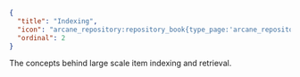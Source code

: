 ```json
{
  "title": "Indexing",
  "icon": "arcane_repository:repository_book{type_page:'arcane_repository:indexing_type_page',color:11149994}",
  "ordinal": 2
}
```

The concepts behind large scale item indexing and retrieval.